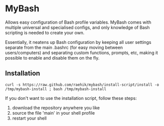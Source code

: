 MyBash
======

Allows easy configuration of Bash profile variables. MyBash comes with multiple universal and specialised configs, and only knowledge of Bash scripting is needed to create your own.

Essentially, it neatens up Bash configuration by keeping all user settings separate from the main .bashrc (for easy moving between users/computers) and separating custom functions, prompts, etc, making it possible to enable and disable them on the fly.

Installation
------------

    curl -s https://raw.github.com/raehik/mybash/install-script/install -o /tmp/mybash-install ; bash /tmp/mybash-install

If you don't want to use the installation script, follow these steps:

1.  download the repository anywhere you like
2.  source the file 'main' in your shell profile
3.  restart your shell
